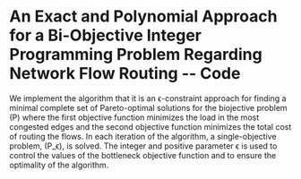 # An Exact and Polynomial Approach for a Bi-Objective Integer Programming Problem Regarding Network Flow Routing -- Code

We implement the algorithm that it is an ϵ-constraint approach for finding a minimal complete set of Pareto-optimal solutions for the biojective problem (P) where the first objective function minimizes the load in the most congested edges and the second objective function minimizes the total cost of routing the flows. In each iteration of the algorithm, a single-objective problem, (P_ϵ), is solved. The integer and positive parameter ϵ is used to control the values of the bottleneck objective function and to ensure the optimality of the algorithm. 
